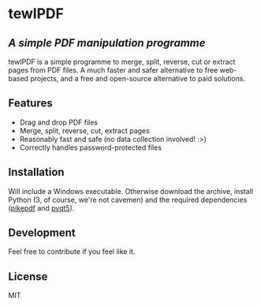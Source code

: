 # tewlPDF
## _A simple PDF manipulation programme_

tewlPDF is a simple programme to merge, split, reverse, cut or extract pages from PDF files. A much faster and safer alternative to free web-based projects, and a free and open-source alternative to paid solutions.

## Features

- Drag and drop PDF files
- Merge, split, reverse, cut, extract pages
- Reasonably fast and safe (no data collection involved! :>)
- Correctly handles password-protected files


## Installation

Will include a Windows executable. Otherwise download the archive, install Python (3, of course, we're not cavemen) and the required dependencies ([pikepdf](https://pypi.org/project/pikepdf/) and [pyqt5](https://pypi.org/project/PyQt5/)).

## Development

Feel free to contribute if you feel like it.

## License

MIT